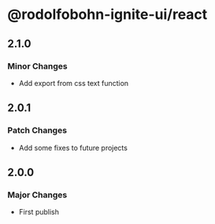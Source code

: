 # @rodolfobohn-ignite-ui/react

## 2.1.0

### Minor Changes

- Add export from css text function

## 2.0.1

### Patch Changes

- Add some fixes to future projects

## 2.0.0

### Major Changes

- First publish
